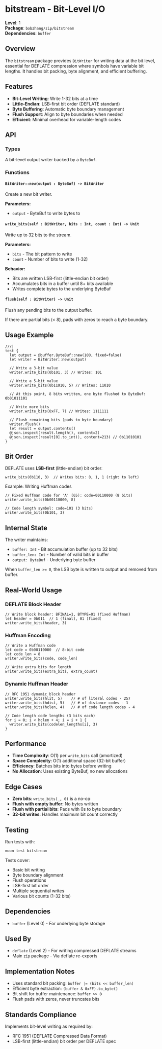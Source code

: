 # bitstream - Bit-Level I/O

**Level**: 1  
**Package**: `bobzhang/zip/bitstream`  
**Dependencies**: `buffer`

## Overview

The `bitstream` package provides `BitWriter` for writing data at the bit level, essential for DEFLATE compression where symbols have variable bit lengths. It handles bit packing, byte alignment, and efficient buffering.

## Features

- **Bit-Level Writing**: Write 1-32 bits at a time
- **Little-Endian**: LSB-first bit order (DEFLATE standard)
- **Byte Buffering**: Automatic byte boundary management
- **Flush Support**: Align to byte boundaries when needed
- **Efficient**: Minimal overhead for variable-length codes

## API

### Types



A bit-level output writer backed by a `ByteBuf`.

### Functions

#### `BitWriter::new(output : ByteBuf) -> BitWriter`

Create a new bit writer.

**Parameters:**
- `output` - ByteBuf to write bytes to

#### `write_bits(self : BitWriter, bits : Int, count : Int) -> Unit`

Write up to 32 bits to the stream.

**Parameters:**
- `bits` - The bit pattern to write
- `count` - Number of bits to write (1-32)

**Behavior:**
- Bits are written LSB-first (little-endian bit order)
- Accumulates bits in a buffer until 8+ bits available
- Writes complete bytes to the underlying ByteBuf

#### `flush(self : BitWriter) -> Unit`

Flush any pending bits to the output buffer.

If there are partial bits (< 8), pads with zeros to reach a byte boundary.

## Usage Example

```moonbit
///|
test {
  let output = @buffer.ByteBuf::new(100, fixed=false)
  let writer = BitWriter::new(output)

  // Write a 3-bit value
  writer.write_bits(0b101, 3) // Writes: 101

  // Write a 5-bit value
  writer.write_bits(0b11010, 5) // Writes: 11010

  // At this point, 8 bits written, one byte flushed to ByteBuf: 0b01011101

  // Write more bits
  writer.write_bits(0xFF, 7) // Writes: 1111111

  // Flush remaining bits (pads to byte boundary)
  writer.flush()
  let result = output.contents()
  @json.inspect(result.length(), content=2)
  @json.inspect(result[0].to_int(), content=213) // 0b11010101
}
```

## Bit Order

DEFLATE uses **LSB-first** (little-endian) bit order:

```
write_bits(0b110, 3)  // Writes bits: 0, 1, 1 (right to left)
```

Example: Writing Huffman codes
```
// Fixed Huffman code for 'A' (65): code=00110000 (8 bits)
writer.write_bits(0b00110000, 8)

// Code length symbol: code=101 (3 bits)  
writer.write_bits(0b101, 3)
```

## Internal State

The writer maintains:
- `buffer: Int` - Bit accumulation buffer (up to 32 bits)
- `buffer_len: Int` - Number of valid bits in buffer
- `output: ByteBuf` - Underlying byte buffer

When `buffer_len >= 8`, the LSB byte is written to output and removed from buffer.

## Real-World Usage

### DEFLATE Block Header

```
// Write block header: BFINAL=1, BTYPE=01 (fixed Huffman)
let header = 0b011  // 1 (final), 01 (fixed)
writer.write_bits(header, 3)
```

### Huffman Encoding

```
// Write a Huffman code
let code = 0b00110000  // 8-bit code
let code_len = 8
writer.write_bits(code, code_len)

// Write extra bits for length
writer.write_bits(extra_bits, extra_count)
```

### Dynamic Huffman Header

```
// RFC 1951 dynamic block header
writer.write_bits(hlit, 5)    // # of literal codes - 257
writer.write_bits(hdist, 5)   // # of distance codes - 1
writer.write_bits(hclen, 4)   // # of code length codes - 4

// Code length code lengths (3 bits each)
for i = 0; i < hclen + 4; i = i + 1 {
  writer.write_bits(codelen_lengths[i], 3)
}
```

## Performance

- **Time Complexity**: O(1) per `write_bits` call (amortized)
- **Space Complexity**: O(1) additional space (32-bit buffer)
- **Efficiency**: Batches bits into bytes before writing
- **No Allocation**: Uses existing ByteBuf, no new allocations

## Edge Cases

- **Zero bits**: `write_bits(_, 0)` is a no-op
- **Flush with empty buffer**: No bytes written
- **Flush with partial bits**: Pads with 0s to byte boundary
- **32-bit writes**: Handles maximum bit count correctly

## Testing

Run tests with:
```bash
moon test bitstream
```

Tests cover:
- Basic bit writing
- Byte boundary alignment
- Flush operations
- LSB-first bit order
- Multiple sequential writes
- Various bit counts (1-32 bits)

## Dependencies

- `buffer` (Level 0) - For underlying byte storage

## Used By

- `deflate` (Level 2) - For writing compressed DEFLATE streams
- Main `zip` package - Via deflate re-exports

## Implementation Notes

- Uses standard bit packing: `buffer |= (bits << buffer_len)`
- Efficient byte extraction: `(buffer & 0xFF).to_byte()`
- Bit shift for buffer maintenance: `buffer >> 8`
- Flush pads with zeros, never truncates bits

## Standards Compliance

Implements bit-level writing as required by:
- RFC 1951 (DEFLATE Compressed Data Format)
- LSB-first (little-endian) bit order per DEFLATE spec
